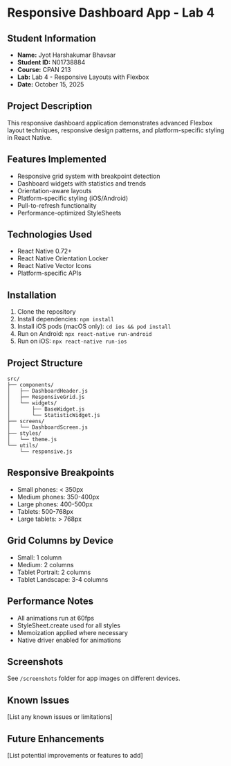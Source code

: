 # Responsive Dashboard App - Lab 4
## Student Information
- **Name:** Jyot Harshakumar Bhavsar
- **Student ID:** N01738884
- **Course:** CPAN 213
- **Lab:** Lab 4 - Responsive Layouts with Flexbox
- **Date:** October 15, 2025

## Project Description
This responsive dashboard application demonstrates advanced Flexbox layout techniques,
responsive design patterns, and platform-specific styling in React Native.

## Features Implemented
- Responsive grid system with breakpoint detection
- Dashboard widgets with statistics and trends
- Orientation-aware layouts
- Platform-specific styling (iOS/Android)
- Pull-to-refresh functionality
- Performance-optimized StyleSheets

## Technologies Used
- React Native 0.72+
- React Native Orientation Locker
- React Native Vector Icons
- Platform-specific APIs

## Installation
1. Clone the repository
2. Install dependencies: `npm install`
3. Install iOS pods (macOS only): `cd ios && pod install`
4. Run on Android: `npx react-native run-android`
5. Run on iOS: `npx react-native run-ios`

## Project Structure
```
src/
├── components/
│   ├── DashboardHeader.js
│   ├── ResponsiveGrid.js
│   └── widgets/
│       ├── BaseWidget.js
│       └── StatisticWidget.js
├── screens/
│   └── DashboardScreen.js
├── styles/
│   └── theme.js
└── utils/
    └── responsive.js
```

## Responsive Breakpoints
- Small phones: < 350px
- Medium phones: 350-400px
- Large phones: 400-500px
- Tablets: 500-768px
- Large tablets: > 768px

## Grid Columns by Device
- Small: 1 column
- Medium: 2 columns
- Tablet Portrait: 2 columns
- Tablet Landscape: 3-4 columns

## Performance Notes
- All animations run at 60fps
- StyleSheet.create used for all styles
- Memoization applied where necessary
- Native driver enabled for animations

## Screenshots
See `/screenshots` folder for app images on different devices.

## Known Issues
[List any known issues or limitations]

## Future Enhancements
[List potential improvements or features to add]

